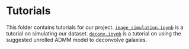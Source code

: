 # Tutorials

This folder contains tutorials for our project. [`image_simulation.ipynb`](image_simulation.ipynb) is a tutorial on simulating our dataset. [`deconv.ipynb`](deconv.ipynb) is a tutorial on using the suggested unrolled ADMM model to deconvolve galaxies.